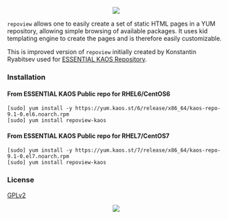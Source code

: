 <p align="center"><a href="#readme"><img src="https://gh.kaos.st/repoview.svg"/></a></p>

`repoview` allows one to easily create a set of static HTML pages in a YUM repository, allowing simple browsing of available packages. It uses kid templating engine to create the pages and is therefore easily customizable.

This is improved version of `repoview` initially created by Konstantin Ryabitsev used for [ESSENTIAL KAOS Repository](https://yum.kaos.st).

### Installation

#### From ESSENTIAL KAOS Public repo for RHEL6/CentOS6

```
[sudo] yum install -y https://yum.kaos.st/6/release/x86_64/kaos-repo-9.1-0.el6.noarch.rpm
[sudo] yum install repoview-kaos
```

#### From ESSENTIAL KAOS Public repo for RHEL7/CentOS7

```
[sudo] yum install -y https://yum.kaos.st/7/release/x86_64/kaos-repo-9.1-0.el7.noarch.rpm
[sudo] yum install repoview-kaos
```

### License

[GPLv2](LICENSE)

<p align="center"><a href="https://essentialkaos.com"><img src="https://gh.kaos.st/ekgh.svg"/></a></p>
